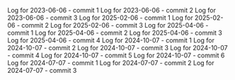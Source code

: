 Log for 2023-06-06 - commit 1
Log for 2023-06-06 - commit 2
Log for 2023-06-06 - commit 3
Log for 2025-02-06 - commit 1
Log for 2025-02-06 - commit 2
Log for 2025-02-06 - commit 3
Log for 2025-04-06 - commit 1
Log for 2025-04-06 - commit 2
Log for 2025-04-06 - commit 3
Log for 2025-04-06 - commit 4
Log for 2024-10-07 - commit 1
Log for 2024-10-07 - commit 2
Log for 2024-10-07 - commit 3
Log for 2024-10-07 - commit 4
Log for 2024-10-07 - commit 5
Log for 2024-10-07 - commit 6
Log for 2024-07-07 - commit 1
Log for 2024-07-07 - commit 2
Log for 2024-07-07 - commit 3
